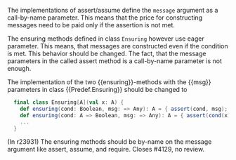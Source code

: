 The implementations of assert/assume define the `message` argument as a call-by-name parameter.
This means that the price for constructing messages need to be paid only if the assertion is not met.

The ensuring methods defined in class `Ensuring` however use eager parameter. This means, that messages are constructed even if the condition is met. This behavior should be changed. The fact, that the message parameters in the called assert method is a call-by-name parameter is not enough.

The implementation of the two {{ensuring}}-methods with the {{msg}} parameters in class {{Predef.Ensuring}} should be changed to
```scala
  final class Ensuring[A](val x: A) {
    def ensuring(cond: Boolean, msg: => Any): A = { assert(cond, msg); x }
    def ensuring(cond: A => Boolean, msg: => Any): A = { assert(cond(x), msg); x }
    ...
  }
```
(In r23931) The ensuring methods should be by-name on the message argument
like assert, assume, and require.  Closes #4129, no review.
